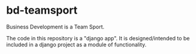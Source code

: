 # bd-teamsport

Business Development is a Team Sport.

The code in this repository is a "django app".
It is designed/intended to be included in a django project
as a module of functionality.
